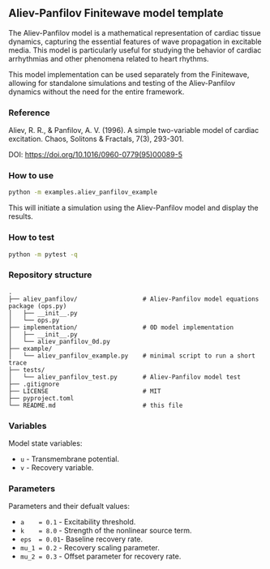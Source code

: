 ## Aliev-Panfilov Finitewave model template

The Aliev-Panfilov model is a mathematical representation of cardiac tissue dynamics, capturing the essential features of wave propagation in excitable media. This model is particularly useful for studying the behavior of cardiac arrhythmias and other phenomena related to heart rhythms.

This model implementation can be used separately from the Finitewave, allowing for standalone simulations and testing of the Aliev-Panfilov dynamics without the need for the entire framework.

### Reference
Aliev, R. R., & Panfilov, A. V. (1996). A simple two-variable model of cardiac
  excitation. Chaos, Solitons & Fractals, 7(3), 293-301.

DOI: https://doi.org/10.1016/0960-0779(95)00089-5

### How to use
```bash
python -m examples.aliev_panfilov_example
```

This will initiate a simulation using the Aliev-Panfilov model and display the results.

### How to test
```bash
python -m pytest -q
```

### Repository structure
```text
.
├── aliev_panfilov/                  # Aliev-Panfilov model equations package (ops.py)
│   ├── __init__.py
│   └── ops.py                       
├── implementation/                  # 0D model implementation
│   ├── __init__.py
│   └── aliev_panfilov_0d.py
├── example/
│   └── aliev_panfilov_example.py    # minimal script to run a short trace
├── tests/
│   └── aliev_panfilov_test.py       # Aliev-Panfilov model test
├── .gitignore
├── LICENSE                          # MIT
├── pyproject.toml                   
└── README.md                        # this file
```

### Variables
Model state variables:
- `u` - Transmembrane potential.
- `v` - Recovery variable.

### Parameters
Parameters and their defualt values:
- `a    = 0.1` - Excitability threshold.
- `k    = 8.0` - Strength of the nonlinear source term.
- `eps  = 0.01`- Baseline recovery rate.
- `mu_1 = 0.2` - Recovery scaling parameter.
- `mu_2 = 0.3` - Offset parameter for recovery rate.

